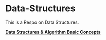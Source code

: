 # Data-Structures
This is a Respo on Data Structures.

<p><b><u>Data Structures & Algorithm Basic Concepts</u></b></p>
